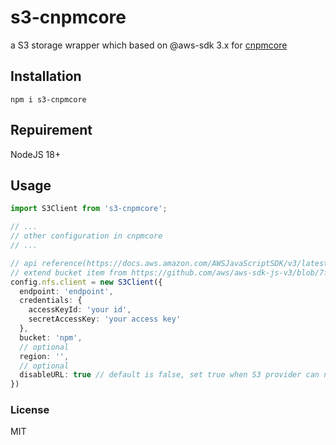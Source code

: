 # s3-cnpmcore

a S3 storage wrapper which based on @aws-sdk 3.x for [cnpmcore](https://github.com/cnpm/cnpmcore) 

## Installation

```shell
npm i s3-cnpmcore
```

## Repuirement

NodeJS 18+

## Usage

```ts
import S3Client from 's3-cnpmcore';

// ...
// other configuration in cnpmcore
// ...

// api reference(https://docs.aws.amazon.com/AWSJavaScriptSDK/v3/latest/index.html)
// extend bucket item from https://github.com/aws/aws-sdk-js-v3/blob/7ff83c46fbab466fea1bed45af79d2f6e71b50f9/clients/client-s3/src/S3Client.ts#L698
config.nfs.client = new S3Client({
  endpoint: 'endpoint',
  credentials: { 
    accessKeyId: 'your id',
    secretAccessKey: 'your access key'
  },
  bucket: 'npm',
  // optional
  region: '',
  // optional
  disableURL: true // default is false, set true when S3 provider can not provide anonymous url
})
```

### License

MIT